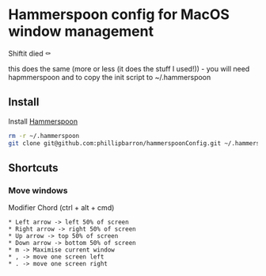 # Hammerspoon config for MacOS window management

Shiftit died ⚰️

this does the same (more or less (it does the stuff I used!)) - you will  need hapmmerspoon and to copy the init script to ~/.hammerspoon


## Install

Install [Hammerspoon](https://www.hammerspoon.org/)

```bash
rm -r ~/.hammerspoon
git clone git@github.com:phillipbarron/hammerspoonConfig.git ~/.hammerspoon
```

## Shortcuts

### Move windows

Modifier Chord (ctrl + alt + cmd)

    * Left arrow -> left 50% of screen
    * Right arrow -> right 50% of screen
    * Up arrow -> top 50% of screen
    * Down arrow -> bottom 50% of screen
    * m -> Maximise current window
    * , -> move one screen left
    * . -> move one screen right
